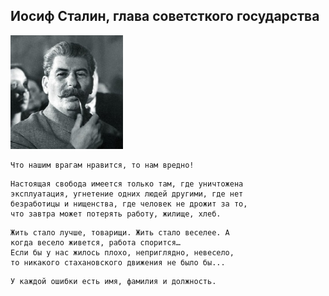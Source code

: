 <!--2017-10-01 09:43:02-->
## Иосиф Сталин, глава советсткого государства
<img src="./stalin.jpg">

    Что нашим врагам нравится, то нам вредно!

>  

    Настоящая свобода имеется только там, где уничтожена
    эксплуатация, угнетение одних людей другими, где нет
    безработицы и нищенства, где человек не дрожит за то, 
    что завтра может потерять работу, жилище, хлеб.

>  

    Жить стало лучше, товарищи. Жить стало веселее. А
    когда весело живется, работа спорится… 
    Если бы у нас жилось плохо, неприглядно, невесело, 
    то никакого стахановского движения не было бы...

>  

    У каждой ошибки есть имя, фамилия и должность.

>  
